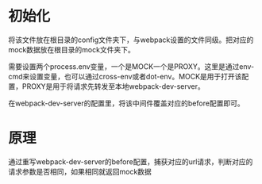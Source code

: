 # 初始化
将该文件放在根目录的config文件夹下，与webpack设置的文件同级。把对应的mock数据放在根目录的mock文件夹下。

需要设置两个process.env变量，一个是MOCK一个是PROXY。这里是通过env-cmd来设置变量，也可以通过cross-env或者dot-env。MOCK是用于打开该配置，PROXY是用于将请求先转发至本地webpack-dev-server。

在webpack-dev-server的配置里，将该中间件覆盖对应的before配置即可。

# 原理
通过重写webpack-dev-server的before配置，捕获对应的url请求，判断对应的请求参数是否相同，如果相同就返回mock数据
